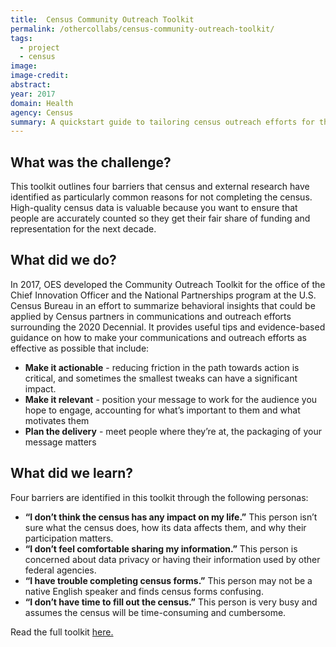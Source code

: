 ```yaml
---
title:  Census Community Outreach Toolkit
permalink: /othercollabs/census-community-outreach-toolkit/
tags:
  - project 
  - census
image: 
image-credit: 
abstract: 
year: 2017  
domain: Health
agency: Census
summary: A quickstart guide to tailoring census outreach efforts for the people they serve
---
```

## What was the challenge?

This toolkit outlines four barriers that census and external research have identified as particularly common reasons for not completing the census. High-quality census data is valuable because you want to ensure that people are accurately counted so they get their fair share of funding and representation for the next decade.

## What did we do?

In 2017, OES developed the Community Outreach Toolkit for the office of the Chief Innovation Officer and the National Partnerships program at the U.S. Census Bureau in an effort to summarize behavioral insights that could be applied by Census partners in communications and outreach efforts surrounding the 2020 Decennial.  It provides useful tips and evidence-based guidance on how to make your communications and outreach efforts as effective as possible that include:
- **Make it actionable** - reducing friction in the path towards action is critical, and sometimes the smallest tweaks can have a significant impact.
- **Make it relevant** - position your message to work for the audience you hope to engage, accounting for what’s important to them and what motivates them
- **Plan the delivery** - meet people where they’re at, the packaging of your message matters

## What did we learn?

Four barriers are identified in this toolkit through the following personas:
- **“I don’t think the census has any impact on my life.”** This person isn’t sure what the census does, how its data affects them, and why their participation matters.
- **“I don’t feel comfortable sharing my information.”** This person is concerned about data privacy or having their information used by other federal agencies.
- **“I have trouble completing census forms.”** This person may not be a native English speaker and finds census forms confusing.
- **“I don’t have time to fill out the census.”** This person is very busy and assumes the census will be time-consuming and cumbersome.

Read the full toolkit <a href="https://www.census.gov/partners/toolkit.pdf">here.</a>
